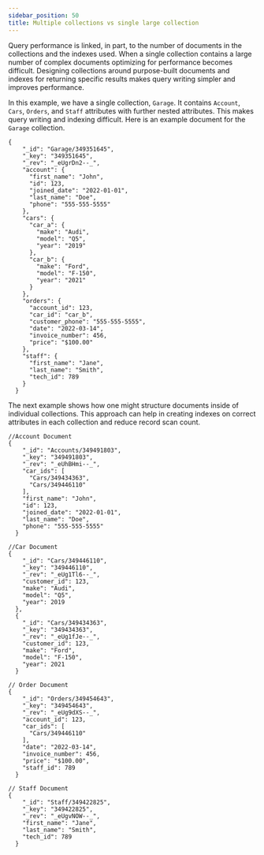 ```yaml
---
sidebar_position: 50
title: Multiple collections vs single large collection
---
```


Query performance is linked, in part, to the number of documents in the collections and the indexes used. When a single collection contains a large number of complex documents optimizing for performance becomes difficult. Designing collections around purpose-built documents and indexes for returning specific results makes query writing simpler and improves performance.

In this example, we have a single collection, `Garage`. It contains `Account`, `Cars`, `Orders`, and `Staff` attributes with further nested attributes. This makes query writing and indexing difficult. Here is an example document for the `Garage` collection.

```
{
    "_id": "Garage/349351645",
    "_key": "349351645",
    "_rev": "_eUgrDn2--_",
    "account": {
      "first_name": "John",
      "id": 123,
      "joined_date": "2022-01-01",
      "last_name": "Doe",
      "phone": "555-555-5555"
    },
    "cars": {
      "car_a": {
        "make": "Audi",
        "model": "Q5",
        "year": "2019"
      },
      "car_b": {
        "make": "Ford",
        "model": "F-150",
        "year": "2021"
      }
    },
    "orders": {
      "account_id": 123,
      "car_id": "car_b",
      "customer_phone": "555-555-5555",
      "date": "2022-03-14",
      "invoice_number": 456,
      "price": "$100.00"
    },
    "staff": {
      "first_name": "Jane",
      "last_name": "Smith",
      "tech_id": 789
    }
  }
```

The next example shows how one might structure documents inside of individual collections. This approach can help in creating indexes on correct attributes in each collection and reduce record scan count.

```
//Account Document
{
    "_id": "Accounts/349491803",
    "_key": "349491803",
    "_rev": "_eUhBHmi--_",
    "car_ids": [
      "Cars/349434363",
      "Cars/349446110"
    ],
    "first_name": "John",
    "id": 123,
    "joined_date": "2022-01-01",
    "last_name": "Doe",
    "phone": "555-555-5555"
  }

//Car Document
{
    "_id": "Cars/349446110",
    "_key": "349446110",
    "_rev": "_eUg1Tl6--_",
    "customer_id": 123,
    "make": "Audi",
    "model": "Q5",
    "year": 2019
  },
  {
    "_id": "Cars/349434363",
    "_key": "349434363",
    "_rev": "_eUg1fJe--_",
    "customer_id": 123,
    "make": "Ford",
    "model": "F-150",
    "year": 2021
  }

// Order Document
{
    "_id": "Orders/349454643",
    "_key": "349454643",
    "_rev": "_eUg9dXS--_",
    "account_id": 123,
    "car_ids": [
      "Cars/349446110"
    ],
    "date": "2022-03-14",
    "invoice_number": 456,
    "price": "$100.00",
    "staff_id": 789
  }

// Staff Document
{
    "_id": "Staff/349422825",
    "_key": "349422825",
    "_rev": "_eUgvNOW--_",
    "first_name": "Jane",
    "last_name": "Smith",
    "tech_id": 789
  }
  ```